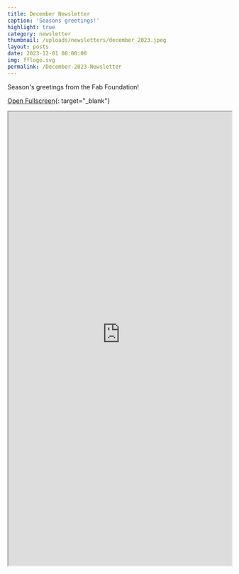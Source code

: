 ```yaml
---
title: December Newsletter
caption: 'Seasons greetings!'
highlight: true
category: newsletter
thumbnail: /uploads/newsletters/december_2023.jpeg
layout: posts
date: 2023-12-01 00:00:00
img: fflogo.svg
permalink: /December-2023-Newsletter
---
```


Season's greetings from the Fab Foundation!

[Open Fullscreen](https://us19.campaign-archive.com/?u=703cd11616d78536ae5d303eb&id=83aa02bca4){: target="_blank"}

<iframe src="https://us19.campaign-archive.com/?u=703cd11616d78536ae5d303eb&id=83aa02bca4" style="max-width: 1024px; width: 100%; margin: 0 auto; height: 1024px"></iframe>
